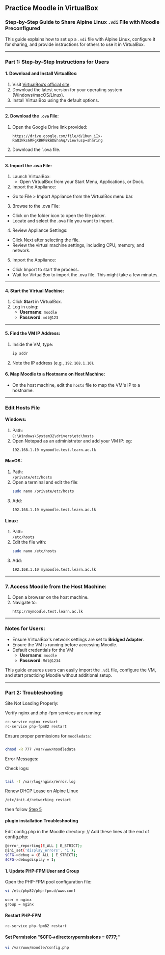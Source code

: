 ## Practice Moodle in VirtualBox

### Step-by-Step Guide to Share Alpine Linux `.vdi` File with Moodle Preconfigured  

This guide explains how to set up a `.vdi` file with Alpine Linux, configure it for sharing, and provide instructions for others to use it in VirtualBox.

---

### **Part 1: Step-by-Step Instructions for Users**

#### **1. Download and Install VirtualBox**:
1. Visit [VirtualBox’s official site](https://www.virtualbox.org/).
2. Download the latest version for your operating system (Windows/macOS/Linux).
3. Install VirtualBox using the default options.
---
#### **2. Download the `.ova` File**:
1. Open the Google Drive link provided:
   ```
   https://drive.google.com/file/d/1bun_iIx-RaQINks6RFgXBHM8kWDEhaAq/view?usp=sharing
   ```
2. Download the `.ova file.
---
#### **3. Import the .ova File**:

1.	Launch VirtualBox:
	- Open VirtualBox from your Start Menu, Applications, or Dock.
2.	Import the Appliance:
   - Go to File > Import Appliance from the VirtualBox menu bar.
3.	Browse to the .ova File:
   - Click on the folder icon to open the file picker.
   - Locate and select the .ova file you want to import.
4.	Review Appliance Settings:
   - Click Next after selecting the file.
   - Review the virtual machine settings, including CPU, memory, and network.
5.	Import the Appliance:
   - Click Import to start the process.
   - Wait for VirtualBox to import the .ova file. This might take a few minutes.

---
#### **4. Start the Virtual Machine**:
1. Click **Start** in VirtualBox.
2. Log in using:
   - **Username**: `moodle`
   - **Password**: `mdl@123`
---
#### **5. Find the VM IP Address**:
1. Inside the VM, type:
   ```bash
   ip addr
   ```
2. Note the IP address (e.g., `192.168.1.10`).

#### **6. Map Moodle to a Hostname on Host Machine**:
- On the host machine, edit the `hosts` file to map the VM's IP to a hostname.

---

### **Edit Hosts File**

#### **Windows**:
1. Path:  
   `C:\Windows\System32\drivers\etc\hosts`
2. Open Notepad as an administrator and add your VM IP: eg:
   ```
   192.168.1.10 mymoodle.test.learn.ac.lk
   ```

#### **MacOS**:
1. Path:  
   `/private/etc/hosts`
2. Open a terminal and edit the file:
   ```bash
   sudo nano /private/etc/hosts
   ```
3. Add:
   ```
   192.168.1.10 mymoodle.test.learn.ac.lk
   ```

#### **Linux**:
1. Path:  
   `/etc/hosts`
2. Edit the file with:
   ```bash
   sudo nano /etc/hosts
   ```
3. Add:
   ```
   192.168.1.10 mymoodle.test.learn.ac.lk
   ```

---

### **7. Access Moodle from the Host Machine**:
1. Open a browser on the host machine.
2. Navigate to:
   ```
   http://mymoodle.test.learn.ac.lk
   ```

---

### Notes for Users:
- Ensure VirtualBox's network settings are set to **Bridged Adapter**.
- Ensure the VM is running before accessing Moodle.
- Default credentials for the VM:
  - **Username**: `moodle`
  - **Password**: `Mdl@1234`

This guide ensures users can easily import the `.vdi` file, configure the VM, and start practicing Moodle without additional setup.

---

### **Part 2: Troubleshooting**

Site Not Loading Properly:

Verify nginx and php-fpm services are running:
 ``` bash
rc-service nginx restart
rc-service php-fpm82 restart
```
Ensure proper permissions for `moodledata:`
 ``` bash

chmod -R 777 /var/www/moodledata
```
Error Messages:

Check logs:
``` bash

tail -f /var/log/nginx/error.log
```

Renew DHCP Lease on Alpine Linux
``` bash
/etc/init.d/networking restart
```
then follow [Step 5](https://github.com/LEARN-LK/lms/blob/master/Practice-Moodle-VirtualBox.md#5-find-the-vm-ip-address)

#### plugin installation Troubleshooting

Edit config.php in the Moodle directory:
// Add these lines at the end of config.php:
 ``` bash
@error_reporting(E_ALL | E_STRICT);
@ini_set('display_errors', '1');
$CFG->debug = (E_ALL | E_STRICT);
$CFG->debugdisplay = 1;
```

#### 1. Update PHP-FPM User and Group
   Open the PHP-FPM pool configuration file:
 ``` bash
vi /etc/php82/php-fpm.d/www.conf
```
 ``` bash
user = nginx
group = nginx
```
####  Restart PHP-FPM

 ``` bash
rc-service php-fpm82 restart
```
#### Set Permission  "$CFG->directorypermissions = 0777;"
 ``` bash
vi /var/www/moodle/config.php
```
